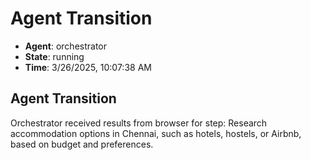 # Agent Transition

- **Agent**: orchestrator
- **State**: running
- **Time**: 3/26/2025, 10:07:38 AM

## Agent Transition

Orchestrator received results from browser for step: Research accommodation options in Chennai, such as hotels, hostels, or Airbnb, based on budget and preferences.

